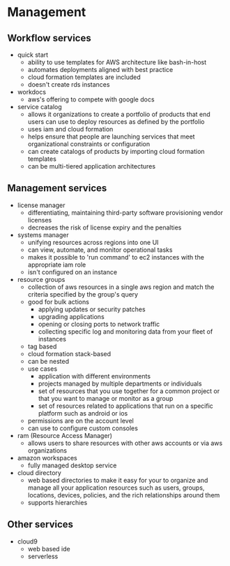 # Management

## Workflow services
- quick start
  - ability to use templates for AWS architecture like bash-in-host
  - automates deployments aligned with best practice
  - cloud formation templates are included
  - doesn't create rds instances
- workdocs
  - aws's offering to compete with google docs
- service catalog
  - allows it organizations to create a portfolio of products that end users can use to deploy resources as defined by the portfolio
  - uses iam and cloud formation
  - helps ensure that people are launching services that meet organizational constraints or configuration
  - can create catalogs of products by importing cloud formation templates
  - can be multi-tiered application architectures

## Management services
- license manager
  - differentiating, maintaining third-party software provisioning vendor licenses
  - decreases the risk of license expiry and the penalties
- systems manager
  - unifying resources across regions into one UI
  - can view, automate, and monitor operational tasks
  - makes it possible to 'run command' to ec2 instances with the appropriate iam role
  - isn't configured on an instance
- resource groups
  - collection of aws resources in a single aws region and match the criteria specified by the group's query
  - good for bulk actions
    - applying updates or security patches
    - upgrading applications
    - opening or closing ports to network traffic
    - collecting specific log and monitoring data from your fleet of instances
  - tag based
  - cloud formation stack-based
  - can be nested
  - use cases
    - application with different environments
    - projects managed by multiple departments or individuals
    - set of resources that you use together for a common project or that you want to manage or monitor as a group
    - set of resources related to applications that run on a specific platform such as android or ios
  - permissions are on the account level
  - can use to configure custom consoles
- ram (Resource Access Manager)
  - allows users to share resources with other aws accounts or via aws organizations
- amazon workspaces
  - fully managed desktop service
- cloud directory
  - web based directories to make it easy for your to organize and manage all your application resources such as users, groups, locations, devices, policies, and the rich relationships around them
  - supports hierarchies

## Other services
- cloud9
  - web based ide
  - serverless